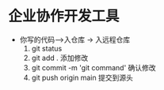 # 企业协作开发工具

- 你写的代码-->入仓库 -> 入远程仓库
    1. git status
    2. git add . 添加修改
    3. git commit -m 'git command' 确认修改
    4. git push origin main       提交到源头